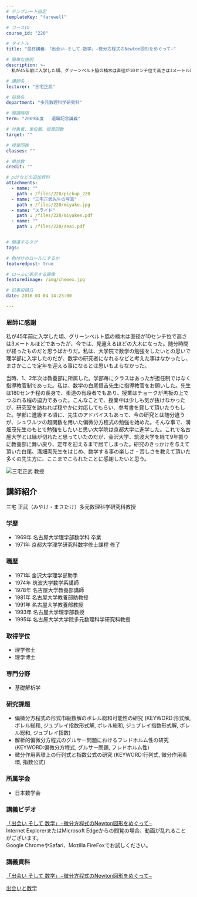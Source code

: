 ```yaml
---
# テンプレート指定
templateKey: "farewell"

# コースID
course_id: "220"

# タイトル
title: "最終講義-「出会い-そして-数学」−微分方程式のNewton図形をめぐって−"

# 簡単な説明
description: >-
  私が45年前に入学した頃、グリーンベルト脇の楠木は直径が10センチ位で高さは3メートルほどであったが、今では、見違えるほどの大木になった。随分時間が経ったものだと思うばかりだ。私は、大学院で数学の...

# 講師名
lecturer: "三宅正武"

# 部局名
department: "多元数理科学研究科"

# 開講時限
term: "2009年度	退職記念講義"

# 対象者、単位数、授業回数
target: ""

# 授業回数
classes: ""

# 単位数
credit: ""

# pdfなどの追加資料
attachments: 
  - name: "" 
    path : /files/220/pickup_220
  - name: "三宅正武先生の写真" 
    path : /files/220/miyake.jpg
  - name: "スライド" 
    path : /files/220/miyakes.pdf
  - name: "" 
    path : /files/220/deai.pdf


# 関連するタグ
tags:

# 色付けのロールにするか
featuredpost: true

# ロールに表示する画像
featuredimage: /img/chemex.jpg

# 記事投稿日
date: 2016-03-04 14:23:00

---
```

### 恩師に感謝

私が45年前に入学した頃、グリーンベルト脇の楠木は直径が10センチ位で高さは3メートルほどであったが、今では、見違えるほどの大木になった。随分時間が経ったものだと思うばかりだ。私は、大学院で数学の勉強をしたいとの思いで理学部に入学したのだが、数学の研究者になれるなどと考えた事はなかったし、まさかここで定年を迎える事になるとは思いもよらなかった。 

当時、1、2年次は教養部に所属した。学部毎にクラスはあったが担任制ではなく指導教官制であった。私は、数学の白尾恒吉先生に指導教官をお願いした。先生は180センチ程の長身で、柔道の有段者でもあり、授業はチョークが黒板の上でつぶれる程の迫力であった。こんなことで、授業中は少しも気が抜けなかったが、研究室を訪ねれば穏やかに対応してもらい、参考書を貸して頂いたりもした。学部に進級する頃に、先生のアドバイスもあって、今の研究とは随分違うが、シュワルツの超関数を用いた偏微分方程式の勉強を始めた。そんな事で、溝畑茂先生のもとで勉強をしたいと思い大学院は京都大学に進学した。これで名古屋大学とは縁が切れたと思っていたのだが、金沢大学、筑波大学を経て9年振りに教養部に舞い戻り、定年を迎えるまで居てしまった。研究のきっかけを与えて頂いた白尾、溝畑両先生をはじめ、数学する事の楽しさ・苦しさを教えて頂いた多くの先生方に、ここまでこられたことに感謝したいと思う。

![三宅正武 教授](/files/220/miyake.jpg) 
## 講師紹介

三宅 正武（みやけ・まさたけ）多元数理科学研究科教授 

### 学歴

  * 1969年 名古屋大学理学部数学科 卒業
  * 1971年 京都大学理学研究科数学修士課程 修了

### 職歴

  * 1971年 金沢大学理学部助手
  * 1974年 筑波大学数学系講師
  * 1978年 名古屋大学教養部講師
  * 1981年 名古屋大学教養部助教授
  * 1991年 名古屋大学教養部教授
  * 1993年 名古屋大学理学部教授
  * 1995年 名古屋大学大学院多元数理科学研究科教授

### 取得学位

  * 理学修士
  * 理学博士

### 専門分野

  * 基礎解析学

### 研究課題

  * 偏微分方程式の形式巾級数解のボレル総和可能性の研究 (KEYWORD:形式解, ボレル総和, ジュブレイ指数形式解, ボレル総和, ジュブレイ指数形式解, ボレル総和, ジュブレイ指数)
  * 解析的偏微分方程式のグルサー問題におけるフレドホルム性の研究 (KEYWORD:偏微分方程式, グルサー問題, フレドホルム性)
  * 微分作用素環上の行列式と指数公式の研究 (KEYWORD:行列式, 微分作用素環, 指数公式)

### 所属学会

  * 日本数学会
### 講義ビデオ

[「出会い そして 数学」−微分方程式のNewton図形をめぐって−](http://nuvideo.media.nagoya-u.ac.jp/embed/92bd622ea7a2be20f196ff85a46aa4ec87d8a4eb)  
Internet ExplorerまたはMicrosoft Edgeからの閲覧の場合、動画が乱れることがございます。  
Google ChromeやSafari、Mozilla FireFoxでお試しください。 

### 講義資料


[「出会い そして 数学」−微分方程式のNewton図形をめぐって−](/files/220/miyakes.pdf) 


[出会いと数学](/files/220/deai.pdf) 
